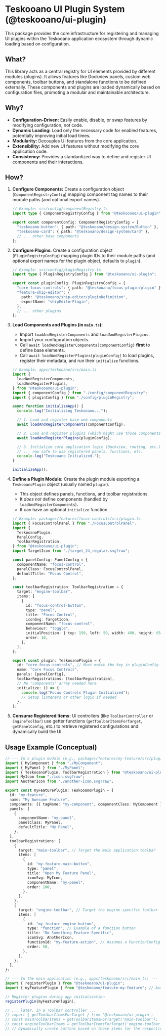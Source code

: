 # Teskooano UI Plugin System (@teskooano/ui-plugin)

This package provides the core infrastructure for registering and managing UI plugins within the Teskooano application ecosystem through dynamic loading based on configuration.

## What?

This library acts as a central registry for UI elements provided by different modules (plugins). It allows features like Dockview panels, custom web components, toolbar buttons, and standalone functions to be defined externally. These components and plugins are loaded dynamically based on configuration files, promoting a modular and maintainable architecture.

## Why?

- **Configuration-Driven:** Easily enable, disable, or swap features by modifying configuration, not code.
- **Dynamic Loading:** Load only the necessary code for enabled features, potentially improving initial load times.
- **Modularity:** Decouples UI features from the core application.
- **Extensibility:** Add new UI features without modifying the core application code.
- **Consistency:** Provides a standardized way to define and register UI components and their interactions.

## How?

1.  **Configure Components:** Create a configuration object (`ComponentRegistryConfig`) mapping component tag names to their module paths (and optional export names).

    ```typescript
    // Example: src/config/componentRegistry.ts
    import type { ComponentRegistryConfig } from "@teskooano/ui-plugin";

    export const componentConfig: ComponentRegistryConfig = {
      "teskooano-button": { path: "@teskooano/design-system/Button" },
      "teskooano-card": { path: "@teskooano/design-system/Card" },
      // ... other base components
    };
    ```

2.  **Configure Plugins:** Create a configuration object (`PluginRegistryConfig`) mapping plugin IDs to their module paths (and optional export names for the plugin object, defaults to `plugin`).

    ```typescript
    // Example: src/config/pluginRegistry.ts
    import type { PluginRegistryConfig } from "@teskooano/ui-plugin";

    export const pluginConfig: PluginRegistryConfig = {
      "core-focus-controls": { path: "@teskooano/focus-plugin/plugin" },
      "feature-ship-editor": {
        path: "@teskooano/ship-editor/pluginDefinition",
        exportName: "shipEditorPlugin",
      },
      // ... other plugins
    };
    ```

3.  **Load Components and Plugins (in `main.ts`):**

    - Import `loadAndRegisterComponents` and `loadAndRegisterPlugins`.
    - Import your configuration objects.
    - Call `await loadAndRegisterComponents(componentConfig)` **first** to define base elements.
    - Call `await loadAndRegisterPlugins(pluginConfig)` to load plugins, register their metadata, and run their `initialize` functions.

    ```typescript
    // Example: apps/teskooano/src/main.ts
    import {
      loadAndRegisterComponents,
      loadAndRegisterPlugins,
    } from "@teskooano/ui-plugin";
    import { componentConfig } from "./config/componentRegistry";
    import { pluginConfig } from "./config/pluginRegistry";

    async function initializeApp() {
      console.log("Initializing Teskooano...");

      // 1. Load and register base web components
      await loadAndRegisterComponents(componentConfig);

      // 2. Load and register plugins (which might use those components)
      await loadAndRegisterPlugins(pluginConfig);

      // 3. Initialize core application logic (Dockview, routing, etc.)
      // ... now safe to use registered panels, functions, etc.
      console.log("Teskooano Initialized.");
    }

    initializeApp();
    ```

4.  **Define a Plugin Module:** Create the plugin module exporting a `TeskooanoPlugin` object (usually named `plugin`).

    - This object defines panels, functions, and toolbar registrations.
    - It _does not_ define components (handled by `loadAndRegisterComponents`).
    - It can have an optional `initialize` function.

    ```typescript
    // Example: packages/features/focus-controls/src/plugin.ts
    import { FocusControlPanel } from "./FocusControlPanel";
    import {
      TeskooanoPlugin,
      PanelConfig,
      ToolbarRegistration,
    } from "@teskooano/ui-plugin";
    import TargetIcon from "./target_24_regular.svg?raw";

    const panelConfig: PanelConfig = {
      componentName: "focus-control",
      panelClass: FocusControlPanel,
      defaultTitle: "Focus Control",
    };

    const toolbarRegistration: ToolbarRegistration = {
      target: "engine-toolbar",
      items: [
        {
          id: "focus-control-button",
          type: "panel",
          title: "Focus Control",
          iconSvg: TargetIcon,
          componentName: "focus-control",
          behaviour: "toggle",
          initialPosition: { top: 150, left: 50, width: 400, height: 650 },
          order: 10,
        },
      ],
    };

    export const plugin: TeskooanoPlugin = {
      id: "core-focus-controls", // Must match the key in pluginConfig
      name: "Core Focus Controls",
      panels: [panelConfig],
      toolbarRegistrations: [toolbarRegistration],
      // No 'components' array needed here
      initialize: () => {
        console.log("Focus Controls Plugin Initialized");
        // Setup listeners or other logic if needed
      },
    };
    ```

5.  **Consume Registered Items:** UI controllers (like `ToolbarController` or `EngineToolbar`) use getter functions (`getToolbarItemsForTarget`, `getPanelConfig`, etc.) to retrieve registered configurations and dynamically build the UI.

## Usage Example (Conceptual)

```typescript
// --- In a plugin module (e.g., packages/features/my-feature/src/plugin.ts) ---
import { MyComponent } from "./MyComponent";
import { MyPanel } from "./MyPanel";
import { TeskooanoPlugin, ToolbarRegistration } from "@teskooano/ui-plugin"; // Import ToolbarRegistration
import MyIcon from "./icon.svg?raw";
import AnotherIcon from "./another-icon.svg?raw";

export const myFeaturePlugin: TeskooanoPlugin = {
  id: "my-feature",
  name: "My Awesome Feature",
  components: [{ tagName: "my-component", componentClass: MyComponent }],
  panels: [
    {
      componentName: "my-panel",
      panelClass: MyPanel,
      defaultTitle: "My Panel",
    },
  ],
  toolbarRegistrations: [
    {
      target: "main-toolbar", // Target the main application toolbar
      items: [
        {
          id: "my-feature-main-button",
          type: "panel",
          title: "Open My Feature Panel",
          iconSvg: MyIcon,
          componentName: "my-panel",
          order: 100,
        },
      ],
    },
    {
      target: "engine-toolbar", // Target the engine-specific toolbar
      items: [
        {
          id: "my-feature-engine-button",
          type: "function", // Example of a function button
          title: "Do Something Feature-Specific",
          iconSvg: AnotherIcon,
          functionId: "my-feature-action", // Assumes a FunctionConfig with this ID is also registered
          order: 50,
        },
      ],
    },
  ],
};

// --- In the main application (e.g., apps/teskooano/src/main.ts) ---
import { registerPlugin } from "@teskooano/ui-plugin";
import { myFeaturePlugin } from "@teskooano/feature-my-feature"; // Assuming path alias

// Register plugins during app initialization
registerPlugin(myFeaturePlugin);

// ... later, in a Toolbar controller ...
// import { getToolbarItemsForTarget } from '@teskooano/ui-plugin';
// const mainToolbarItems = getToolbarItemsForTarget('main-toolbar');
// const engineToolbarItems = getToolbarItemsForTarget('engine-toolbar');
// // Dynamically create buttons based on these items for the respective toolbars
```

